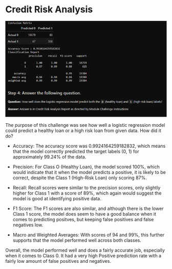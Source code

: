 # Credit Risk Analysis #

![Matrix and Report](image.png)

The purpose of this challenge was see how well a logistic regression model could predict a healthy loan or a high risk loan from given data.  How did it do?

* Accuracy: The accuracy score was 0.9924164259182832, which means that the model correctly predicted the target labels (0, 1) for approximately 99.24% of the data.

* Precision: For Class O (Healthy Loan), the model scored 100%, which would indicate that it when the model predicts a positive, it is likely to be correct, despite the Class 1 (High-Risk Loan) only scoring 87%.

* Recall: Recall scores were similar to the precision scores, only slightly higher for Class 1 with a score of 89%, which again would suggest the model is good at identifying positive data.

* F1 Score: The F1 scores are also similar, and although there is the lower Class 1 score, the model does seem to have a good balance when it comes to predicting positves, but keeping false positives and false negatives low.

* Macro and Weighted Averages: With scores of 94 and 99%, this further supports that the model performed well across both classes.

Overall, the model performed well and does a fairly accurate job, especially when it comes to Class 0.  It had a very high Positive prediction rate with a fairly low amount of false positives and negatives. 
